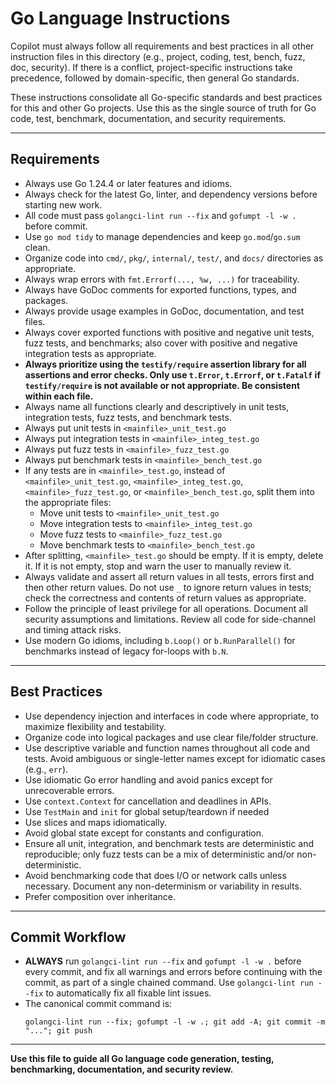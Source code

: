 
# Go Language Instructions

Copilot must always follow all requirements and best practices in all other instruction files in this directory (e.g., project, coding, test, bench, fuzz, doc, security). If there is a conflict, project-specific instructions take precedence, followed by domain-specific, then general Go standards.

These instructions consolidate all Go-specific standards and best practices for this and other Go projects. Use this as the single source of truth for Go code, test, benchmark, documentation, and security requirements.

---

## Requirements

- Always use Go 1.24.4 or later features and idioms.
- Always check for the latest Go, linter, and dependency versions before starting new work.
- All code must pass `golangci-lint run --fix` and `gofumpt -l -w .` before commit.
- Use `go mod tidy` to manage dependencies and keep `go.mod`/`go.sum` clean.
- Organize code into `cmd/`, `pkg/`, `internal/`, `test/`, and `docs/` directories as appropriate.
- Always wrap errors with `fmt.Errorf(..., %w, ...)` for traceability.
- Always have GoDoc comments for exported functions, types, and packages.
- Always provide usage examples in GoDoc, documentation, and test files.
- Always cover exported functions with positive and negative unit tests, fuzz tests, and benchmarks; also cover with positive and negative integration tests as appropriate.
- **Always prioritize using the `testify/require` assertion library for all assertions and error checks. Only use `t.Error`, `t.Errorf`, or `t.Fatalf` if `testify/require` is not available or not appropriate. Be consistent within each file.**
- Always name all functions clearly and descriptively in unit tests, integration tests, fuzz tests, and benchmark tests.
- Always put unit tests in `<mainfile>_unit_test.go`
- Always put integration tests in `<mainfile>_integ_test.go`
- Always put fuzz tests in `<mainfile>_fuzz_test.go`
- Always put benchmark tests in `<mainfile>_bench_test.go`
- If any tests are in `<mainfile>_test.go`, instead of `<mainfile>_unit_test.go`, `<mainfile>_integ_test.go`, `<mainfile>_fuzz_test.go`, or `<mainfile>_bench_test.go`, split them into the appropriate files:
  - Move unit tests to `<mainfile>_unit_test.go`
  - Move integration tests to `<mainfile>_integ_test.go`
  - Move fuzz tests to `<mainfile>_fuzz_test.go`
  - Move benchmark tests to `<mainfile>_bench_test.go`
- After splitting, `<mainfile>_test.go` should be empty. If it is empty, delete it. If it is not empty, stop and warn the user to manually review it.
- Always validate and assert all return values in all tests, errors first and then other return values. Do not use `_` to ignore return values in tests; check the correctness and contents of return values as appropriate.
- Follow the principle of least privilege for all operations. Document all security assumptions and limitations. Review all code for side-channel and timing attack risks.
- Use modern Go idioms, including `b.Loop()` or `b.RunParallel()` for benchmarks instead of legacy for-loops with `b.N`.

---

## Best Practices

- Use dependency injection and interfaces in code where appropriate, to maximize flexibility and testability.
- Organize code into logical packages and use clear file/folder structure.
- Use descriptive variable and function names throughout all code and tests. Avoid ambiguous or single-letter names except for idiomatic cases (e.g., `err`).
- Use idiomatic Go error handling and avoid panics except for unrecoverable errors.
- Use `context.Context` for cancellation and deadlines in APIs.
- Use `TestMain` and `init` for global setup/teardown if needed
- Use slices and maps idiomatically.
- Avoid global state except for constants and configuration.
- Ensure all unit, integration, and benchmark tests are deterministic and reproducible; only fuzz tests can be a mix of deterministic and/or non-deterministic.
- Avoid benchmarking code that does I/O or network calls unless necessary. Document any non-determinism or variability in results.
- Prefer composition over inheritance.

---

## Commit Workflow

- **ALWAYS** run `golangci-lint run --fix` and `gofumpt -l -w .` before every commit, and fix all warnings and errors before continuing with the commit, as part of a single chained command. Use `golangci-lint run --fix` to automatically fix all fixable lint issues.
- The canonical commit command is:
  ```
  golangci-lint run --fix; gofumpt -l -w .; git add -A; git commit -m "..."; git push
  ```

---

**Use this file to guide all Go language code generation, testing, benchmarking, documentation, and security review.**

